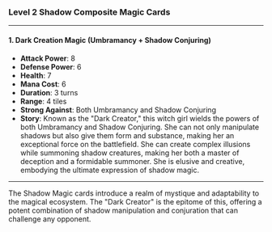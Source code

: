 ### Level 2 Shadow Composite Magic Cards

---

#### 1. Dark Creation Magic (Umbramancy + Shadow Conjuring)

- **Attack Power**: 8
- **Defense Power**: 6
- **Health**: 7
- **Mana Cost**: 6
- **Duration**: 3 turns
- **Range**: 4 tiles
- **Strong Against**: Both Umbramancy and Shadow Conjuring
- **Story**: Known as the "Dark Creator," this witch girl wields the powers of both Umbramancy and Shadow Conjuring. She can not only manipulate shadows but also give them form and substance, making her an exceptional force on the battlefield. She can create complex illusions while summoning shadow creatures, making her both a master of deception and a formidable summoner. She is elusive and creative, embodying the ultimate expression of shadow magic.

---

The Shadow Magic cards introduce a realm of mystique and adaptability to the magical ecosystem. The "Dark Creator" is the epitome of this, offering a potent combination of shadow manipulation and conjuration that can challenge any opponent.